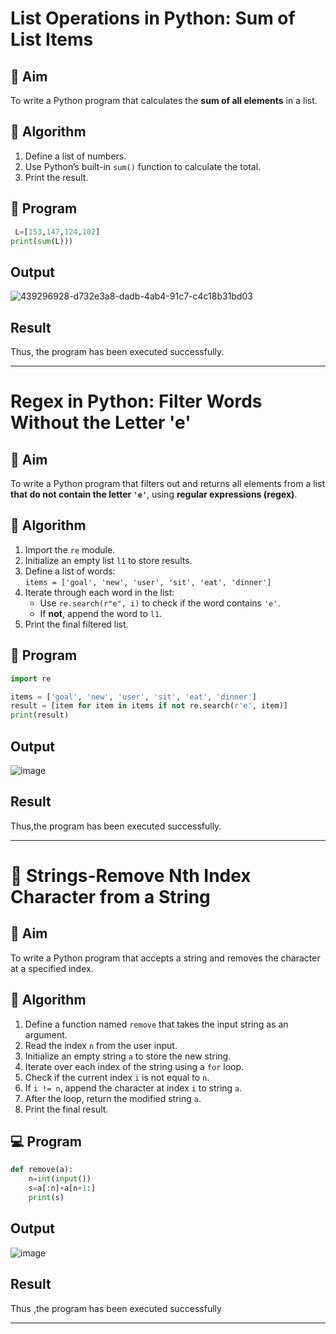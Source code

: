 # List Operations in Python: Sum of List Items

## 🎯 Aim
To write a Python program that calculates the **sum of all elements** in a list.

## 🧠 Algorithm
1. Define a list of numbers.
2. Use Python’s built-in `sum()` function to calculate the total.
3. Print the result.

## 🧾 Program
~~~python
 L=[153,147,124,102] 
print(sum(L)))

~~~

## Output
![439296928-d732e3a8-dadb-4ab4-91c7-c4c18b31bd03](https://github.com/user-attachments/assets/7c7feb30-030c-4bd8-879e-288be391d9a7)


## Result
Thus, the program has been executed successfully.

---

# Regex in Python: Filter Words Without the Letter 'e'

## 🎯 Aim
To write a Python program that filters out and returns all elements from a list **that do not contain the letter `'e'`**, using **regular expressions (regex)**.

## 🧠 Algorithm
1. Import the `re` module.
2. Initialize an empty list `l1` to store results.
3. Define a list of words:  
   `items = ['goal', 'new', 'user', 'sit', 'eat', 'dinner']`
4. Iterate through each word in the list:
   - Use `re.search(r"e", i)` to check if the word contains `'e'`.
   - If **not**, append the word to `l1`.
5. Print the final filtered list.

## 🧾 Program
~~~python
import re

items = ['goal', 'new', 'user', 'sit', 'eat', 'dinner']
result = [item for item in items if not re.search(r'e', item)]
print(result)

~~~
## Output

![image](https://github.com/user-attachments/assets/e6a41898-12e3-43bb-bc88-0f89667f43a5)

## Result
Thus,the program has been executed successfully.

---

# 🧹 Strings-Remove Nth Index Character from a String

## 🎯 Aim
To write a Python program that accepts a string and removes the character at a specified index.

## 🧠 Algorithm
1. Define a function named `remove` that takes the input string as an argument.
2. Read the index `n` from the user input.
3. Initialize an empty string `a` to store the new string.
4. Iterate over each index of the string using a `for` loop.
5. Check if the current index `i` is not equal to `n`.
6. If `i != n`, append the character at index `i` to string `a`.
7. After the loop, return the modified string `a`.
8. Print the final result.

## 💻 Program
~~~python
def remove(a):
    n=int(input())
    s=a[:n]+a[n+1:]
    print(s)
~~~

## Output

![image](https://github.com/user-attachments/assets/29489962-e5bb-42a9-9244-cfbf0488111e)

## Result
Thus ,the program has been executed successfully

---
